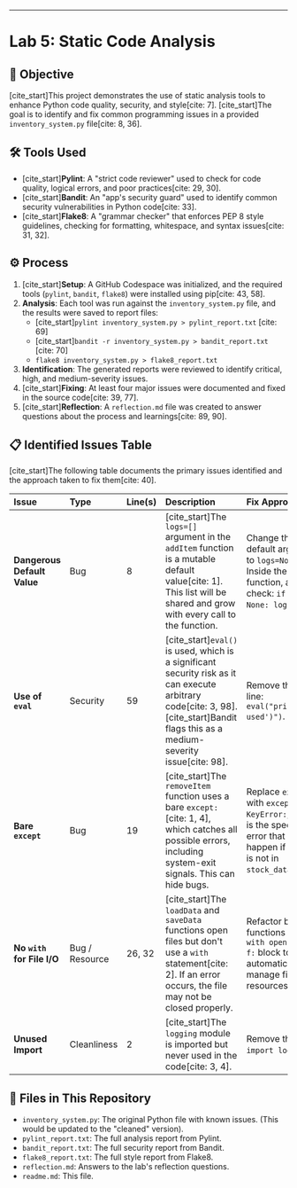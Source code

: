 
---

# Lab 5: Static Code Analysis

## 🎯 Objective

[cite_start]This project demonstrates the use of static analysis tools to enhance Python code quality, security, and style[cite: 7]. [cite_start]The goal is to identify and fix common programming issues in a provided `inventory_system.py` file[cite: 8, 36].

## 🛠️ Tools Used

* [cite_start]**Pylint**: A "strict code reviewer" used to check for code quality, logical errors, and poor practices[cite: 29, 30].
* [cite_start]**Bandit**: An "app's security guard" used to identify common security vulnerabilities in Python code[cite: 33].
* [cite_start]**Flake8**: A "grammar checker" that enforces PEP 8 style guidelines, checking for formatting, whitespace, and syntax issues[cite: 31, 32].

## ⚙️ Process

1.  [cite_start]**Setup**: A GitHub Codespace was initialized, and the required tools (`pylint`, `bandit`, `flake8`) were installed using pip[cite: 43, 58].
2.  **Analysis**: Each tool was run against the `inventory_system.py` file, and the results were saved to report files:
    * [cite_start]`pylint inventory_system.py > pylint_report.txt` [cite: 69]
    * [cite_start]`bandit -r inventory_system.py > bandit_report.txt` [cite: 70]
    * `flake8 inventory_system.py > flake8_report.txt`
3.  **Identification**: The generated reports were reviewed to identify critical, high, and medium-severity issues.
4.  [cite_start]**Fixing**: At least four major issues were documented and fixed in the source code[cite: 39, 77].
5.  [cite_start]**Reflection**: A `reflection.md` file was created to answer questions about the process and learnings[cite: 89, 90].

## 📋 Identified Issues Table

[cite_start]The following table documents the primary issues identified and the approach taken to fix them[cite: 40].

| Issue | Type | Line(s) | Description | Fix Approach |
| :--- | :--- | :--- | :--- | :--- |
| **Dangerous Default Value** | Bug | 8 | [cite_start]The `logs=[]` argument in the `addItem` function is a mutable default value[cite: 1]. This list will be shared and grow with every call to the function. | Change the default argument to `logs=None`. Inside the function, add a check: `if logs is None: logs = []`. |
| **Use of `eval`** | Security | 59 | [cite_start]`eval()` is used, which is a significant security risk as it can execute arbitrary code[cite: 3, 98]. [cite_start]Bandit flags this as a medium-severity issue[cite: 98]. | Remove the entire line: `eval("print('eval used')")`. |
| **Bare `except`** | Bug | 19 | [cite_start]The `removeItem` function uses a bare `except:`[cite: 1, 4], which catches all possible errors, including system-exit signals. This can hide bugs. | Replace `except:` with `except KeyError:`, which is the specific error that would happen if the item is not in `stock_data`. |
| **No `with` for File I/O** | Bug / Resource | 26, 32 | [cite_start]The `loadData` and `saveData` functions open files but don't use a `with` statement[cite: 2]. If an error occurs, the file may not be closed properly. | Refactor both functions to use a `with open(...) as f:` block to automatically manage file resources. |
| **Unused Import** | Cleanliness | 2 | [cite_start]The `logging` module is imported but never used in the code[cite: 3, 4]. | Remove the line `import logging`. |

## 📂 Files in This Repository

* `inventory_system.py`: The original Python file with known issues. (This would be updated to the "cleaned" version).
* `pylint_report.txt`: The full analysis report from Pylint.
* `bandit_report.txt`: The full security report from Bandit.
* `flake8_report.txt`: The full style report from Flake8.
* `reflection.md`: Answers to the lab's reflection questions.
* `readme.md`: This file.